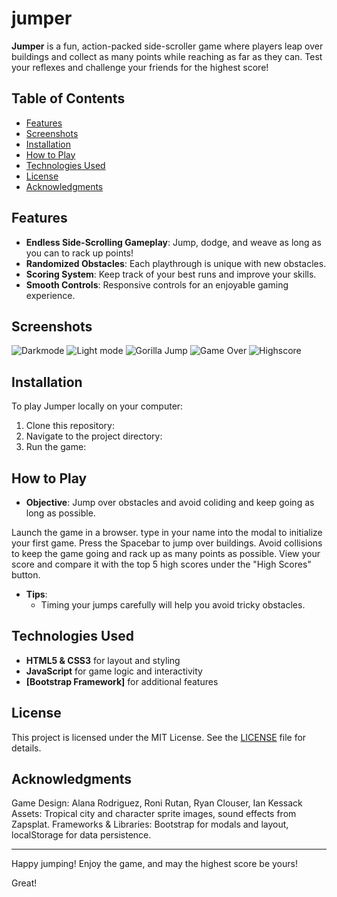 <!--**under construction**-->
# jumper

**Jumper** is a fun, action-packed side-scroller game where players leap over buildings and collect as many points while reaching as far as they can. Test your reflexes and challenge your friends for the highest score!

## Table of Contents

- [Features](#features)
- [Screenshots](#screenshots)
- [Installation](#installation)
- [How to Play](#how-to-play)
- [Technologies Used](#technologies-used)
- [License](#license)
- [Acknowledgments](#Acknowledgments) 

## Features

- **Endless Side-Scrolling Gameplay**: Jump, dodge, and weave as long as you can to rack up points!
- **Randomized Obstacles**: Each playthrough is unique with new obstacles.
- **Scoring System**: Keep track of your best runs and improve your skills.
- **Smooth Controls**: Responsive controls for an enjoyable gaming experience.

## Screenshots
![Darkmode](https://github.com/user-attachments/assets/bb6ca281-02bf-4e11-a284-1c8c4629d4e6)
![Light mode](https://github.com/user-attachments/assets/d262fd44-631c-4b7b-bbb4-2ad4de941be1)
![Gorilla Jump](https://github.com/user-attachments/assets/898eb7ac-5e8b-4a47-a184-2276add7820a)
![Game Over](https://github.com/user-attachments/assets/d948b67d-1ced-4f57-9d59-536033f4a725)
![Highscore](https://github.com/user-attachments/assets/d9d1eee6-b4cd-4b7b-9acb-729005e6c5f8)

## Installation
To play Jumper locally on your computer:

1. Clone this repository:
2. Navigate to the project directory:
3. Run the game: 


## How to Play

- **Objective**: Jump over obstacles and avoid coliding and keep going as long as possible.

Launch the game in a browser.
type in your name into the modal to initialize your first game.
Press the Spacebar to jump over buildings.
Avoid collisions to keep the game going and rack up as many points as possible.
View your score and compare it with the top 5 high scores under the "High Scores" button.
- **Tips**:
  - Timing your jumps carefully will help you avoid tricky obstacles.

## Technologies Used

- **HTML5 & CSS3** for layout and styling
- **JavaScript** for game logic and interactivity
- **[Bootstrap Framework]** for additional features

## License

This project is licensed under the MIT License. See the [LICENSE](LICENSE) file for details.

## Acknowledgments

Game Design: Alana Rodriguez, Roni Rutan, Ryan Clouser, Ian Kessack
Assets: Tropical city and character sprite images, sound effects from Zapsplat.
Frameworks & Libraries: Bootstrap for modals and layout, localStorage for data persistence.

---

Happy jumping! Enjoy the game, and may the highest score be yours!

Great!
